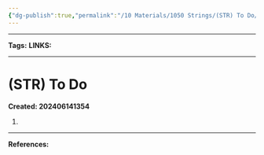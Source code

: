 ```yaml
---
{"dg-publish":true,"permalink":"/10 Materials/1050 Strings/(STR) To Do/"}
---
```


___
**Tags:**
**LINKS:**
___
# (STR) To Do
**Created: 202406141354**

1. 




___
**References:**